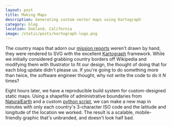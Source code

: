 ```yaml
---
layout: post
title: Making Maps
description: Generating custom vector maps using Kartograph
category: blog
location: Oakland, California
image: /static/posts/kartograph-logo.png
---
```

The country maps that adorn our [mission reports](/mission/) weren't drawn by hand, they were rendered to SVG with the excellent [Kartograph](http://kartograph.org) framework. While we initially considered grabbing country borders off Wikipedia and modifying them with Illustrator to fit our design, the thought of doing that for each blog update didn't please us. If you're going to do something more than twice, the software engineer thought, why not write the code to do it *N* times?

Eight hours later, we have a reproducible build system for custom-designed static maps. Using a shapefile of administrative boundaries from [NaturalEarth](http://www.naturalearthdata.com) and a custom [python script](https://github.com/spacedogXYZ/spacedogXYZ.github.io/tree/master/static/maps), we can make a new map in minutes with only each country's 3-character ISO code and the latitude and longitude of the location we worked. The result is a scalable, mobile-friendly graphic that's unbranded, and doesn't look half bad.

<div class="inline center"><object type="image/svg+xml" data="/static/maps/svg/missions.svg" class="map" style="width:50%"></object></div>